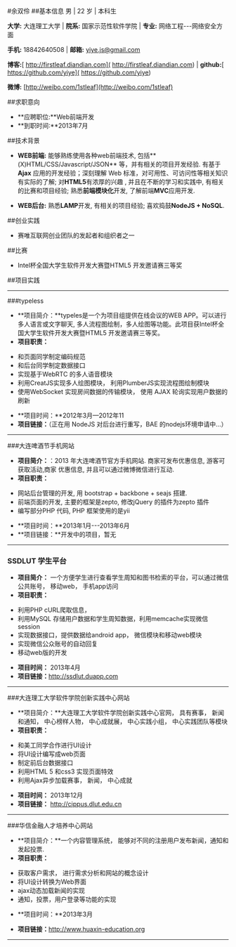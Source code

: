 #余双伶
##基本信息
男 | 22 岁 | 本科生

**大学:** 大连理工大学 | **院系:** 国家示范性软件学院 | **专业:** 网络工程---网络安全方面

**手机:** 18842640508 | **邮箱:** [yiye.js@gmail.com](http://)

**博客:**[ http://firstleaf.diandian.com]( http://firstleaf.diandian.com) | **github:**[ https://github.com/yiye]( https://github.com/yiye)

**微博:** [http://weibo.com/1stleaf](http://weibo.com/1stleaf)

##求职意向
* **应聘职位:**Web前端开发
* **到职时间:**2013年7月

##技术背景

* **WEB前端:** 能够熟练使用各种web前端技术, 包括**(X)HTML/CSS/Javascript/JSON** 等，并有相关的项目开发经验. 有基于**Ajax** 应用的开发经验；深刻理解 Web 标准，对可用性、可访问性等相关知识有实际的了解; 对**HTML5**有浓厚的兴趣 , 并且在不断的学习和实践中, 有相关的比赛和项目经验; 熟悉**前端模块化**开发, 了解前端**MVC**应用开发.

* **WEB后台:** 熟悉**LAMP**开发, 有相关的项目经验; 喜欢捣鼓**NodeJS + NoSQL**. 



##创业实践
* 赛唯互联网创业团队的发起者和组织者之一

##比赛
* Intel杯全国大学生软件开发大赛暨HTML5 开发邀请赛三等奖

##项目实践

***
###typeless
+ **项目简介：**typeles是一个为项目组提供在线会议的WEB APP。可以进行多人语言或文字聊天, 多人流程图绘制，多人绘图等功能。此项目获Intel杯全国大学生软件开发大赛暨HTML5 开发邀请赛三等奖。
+ **项目职责：**
 - 和页面同学制定编码规范
 - 和后台同学制定数据接口
 - 实现基于WebRTC 的多人语音模块
 - 利用CreatJS实现多人绘图模块， 利用PlumberJS实现流程图绘制模块
 - 使用WebSocket 实现房间数据的传输模块， 使用 AJAX 轮询实现用户数据的刷新
+ **项目时间：**2012年3月—2012年11
+ **项目链接：**（正在用 NodeJS 对后台进行重写，BAE 的nodejs环境申请中...）

***
###大连啤酒节手机网站
+ **项目简介：**：2013 年大连啤酒节官方手机网站. 商家可发布优惠信息, 游客可获取活动,商家
优惠信息, 并且可以通过微博微信进行互动.
+ **项目职责：**
 - 	网站后台管理的开发, 用 bootstrap + backbone + seajs 搭建.
 -  前端页面的开发, 主要的框架是zepto, 修改jQuery 的插件为zepto 插件
 -  编写部分PHP 代码, PHP 框架使用的是yii
+ **项目时间：**2013年1月---2013年6月
+ **项目链接：**开发中的项目，暂无

***
### SSDLUT 学生平台
+ **项目简介：** 一个方便学生进行查看学生周知和图书检索的平台，可以通过微信公共账号， 移动web， 手机app访问
+ **项目职责：**
 - 利用PHP cURL爬取信息， 
 - 利用MySQL 存储用户数据和学生周知数据，利用memcache实现微信session 
 - 实现数据接口，提供数据给android app， 微信模块和移动web模块
 - 实现微信公众账号的自动回复
 - 移动web版的开发
+ **项目时间：** 2013年4月
+ **项目链接：**<http://ssdlut.duapp.com>

***
###大连理工大学软件学院创新实践中心网站
+ **项目简介：**大连理工大学软件学院创新实践中心官网， 具有赛事， 新闻和通知， 中心榜样人物， 中心成就展， 中心实践小组， 中心实践团队等模块
+ **项目职责：**
 - 和美工同学合作进行UI设计
 - 将UI设计编写成web页面
 - 制定前后台数据接口
 - 利用HTML 5 和css3 实现页面特效
 - 利用Ajax异步加载赛事， 新闻， 中心成就
+ **项目时间：** 2013年12月
+ **项目链接：** <http://cippus.dlut.edu.cn>

***
###华信金融人才培养中心网站
+ **项目简介：**一个内容管理系统， 能够对不同的注册用户发布新闻，通知和发起投票.
+ **项目职责：**
 - 获取客户需求， 进行需求分析和网站的概念设计
 - 将UI设计转换为Web界面
 - ajax动态加载新闻的实现
 - 通知，投票，用户登录等功能的实现
+ **项目时间：**2013年3月

+ **项目链接：**<http://www.huaxin-education.org>
***

